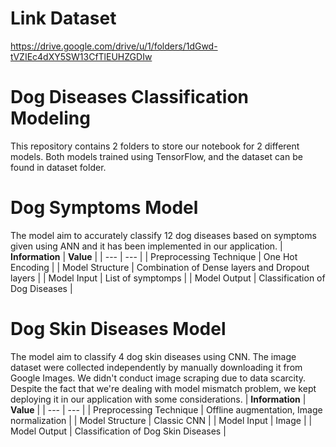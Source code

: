 # Link Dataset
https://drive.google.com/drive/u/1/folders/1dGwd-tVZIEc4dXY5SW13CfTlEUHZGDIw
# Dog Diseases Classification Modeling
This repository contains 2 folders to store our notebook for 2 different models. Both models trained using TensorFlow, and the dataset can be found in dataset folder.
# Dog Symptoms Model
The model aim to accurately classify 12 dog diseases based on symptoms given using ANN and it has been implemented in our application. 
| **Information** | **Value** |
| --- | --- |
| Preprocessing Technique | One Hot Encoding |
| Model Structure | Combination of Dense layers and Dropout layers |
| Model Input | List of symptomps |
| Model Output | Classification of Dog Diseases |

# Dog Skin Diseases Model 
The model aim to classify 4 dog skin diseases using CNN. The image dataset were collected independently by manually downloading it from Google Images. We didn't conduct image scraping due to data scarcity. Despite the fact that we're dealing with model mismatch problem, we kept deploying it in our application with some considerations.
| **Information** | **Value** |
| --- | --- |
| Preprocessing Technique | Offline augmentation, Image normalization |
| Model Structure | Classic CNN |
| Model Input | Image |
| Model Output | Classification of Dog Skin Diseases |
